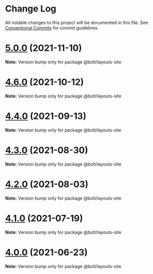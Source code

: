 # Change Log

All notable changes to this project will be documented in this file.
See [Conventional Commits](https://conventionalcommits.org) for commit guidelines.

# [5.0.0](https://github.com/boltdesignsystem/bolt/tree/master/packages/layouts/bolt-site/compare/v4.7.0...v5.0.0) (2021-11-10)

**Note:** Version bump only for package @bolt/layouts-site





# [4.6.0](https://github.com/boltdesignsystem/bolt/tree/master/packages/layouts/bolt-site/compare/v4.5.1...v4.6.0) (2021-10-12)

**Note:** Version bump only for package @bolt/layouts-site





# [4.4.0](https://github.com/boltdesignsystem/bolt/tree/master/packages/layouts/bolt-site/compare/v4.3.0...v4.4.0) (2021-09-13)

**Note:** Version bump only for package @bolt/layouts-site





# [4.3.0](https://github.com/boltdesignsystem/bolt/tree/master/packages/layouts/bolt-site/compare/v4.2.3...v4.3.0) (2021-08-30)

**Note:** Version bump only for package @bolt/layouts-site





# [4.2.0](https://github.com/boltdesignsystem/bolt/tree/master/packages/layouts/bolt-site/compare/v4.1.1...v4.2.0) (2021-08-03)

**Note:** Version bump only for package @bolt/layouts-site





# [4.1.0](https://github.com/boltdesignsystem/bolt/tree/master/packages/layouts/bolt-site/compare/v4.0.2...v4.1.0) (2021-07-19)

**Note:** Version bump only for package @bolt/layouts-site





# [4.0.0](https://github.com/boltdesignsystem/bolt/tree/master/packages/layouts/bolt-site/compare/v4.0.0-beta-4...v4.0.0) (2021-06-23)

**Note:** Version bump only for package @bolt/layouts-site
